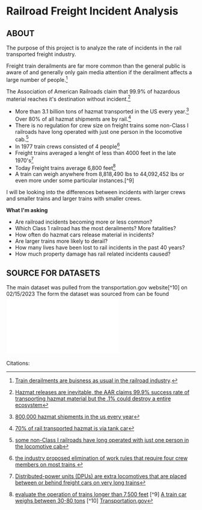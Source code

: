 # Railroad Freight Incident Analysis



##  ABOUT

The purpose of this project is to analyze the rate of incidents in the rail transported freight industry.

Freight train derailments are far more common than the general public is aware of and generally only gain media attention if the derailment affects a large number of people.[^1]

The Association of American Railroads claim that 99.9% of hazardous material reaches it's destination without incident.[^2] 


- More than 3.1 billion tons of hazmat transported in the US every year.[^3] Over 80% of all hazmat shipments are by rail.[^4]
- There is no regulation for crew size on freight trains some non-Class I railroads have long operated with just one person in the locomotive cab.[^5] 
- In 1977 train crews consisted of 4 people[^6] 
- Freight trains averaged a lenght of less than 4000 feet in the late 1970's[^7]
- Today Freight trains average 6,800 feet[^8]
- A train can weigh anywhere from 8,818,490 lbs to 44,092,452 lbs or even more under some particular instances.[^9]

I will be looking into the differences between incidents with larger crews and smaller trains and larger trains with smaller crews.

**What I'm asking**

* Are railroad incidents becoming more or less common?
* Which Class 1 railroad has the most derailments? More fatalities? 
* How often do hazmat cars release material in incidents?
* Are larger trains more likely to derail?
* How many lives have been lost to rail incidents in the past 40 years?
* How much property damage has rail related incidents caused?

## SOURCE FOR DATASETS
The main dataset was pulled from the transportation.gov website[^10] on 02/15/2023 
The form the dataset was sourced from can be found ![HERE](images/Rail_Incident_report_form.pdf)


   
Citations:
[^1]: [Train derailments are buisness as usual in the railroad industry](https://grist.org/accountability/train-derailments-business-usual-railroad-industry/).
[^2]: [Hazmat releases are inevitable, the AAR claims 99.9% success rate of transporting hazmat material but the .1% could destroy a entire ecosystem](https://www.aar.org/issue/freight-rail-hazmat-safety/)
[^3]: [800,000 hazmat shipments in the us every year](https://airseacontainers.com/blog/how-common-are-shipping-hazmat-spills/#:~:text=Millions%20of%20tons%20of%20hazardous,tons%20are%20transported%20each%20year.)
[^4]: [70% of rail transported hazmat is via tank car](https://www.firehouse.com/rescue/article/10545487/hazardous-materials-containers-part-2-railroad-cars)
[^5]: [some non-Class I railroads have long operated with just one person in the locomotive cab](https://www.aar.org/wp-content/uploads/2020/08/AAR-Crew-Size-Fact-Sheet.pdf)
[^6]: [the industry proposed elimination of work rules that require four crew members on most trains ](https://www.washingtonpost.com/archive/business/1977/07/09/railroad-union-leaders-urge-nationalization-of-industry/43ccd33d-5c47-4e62-b196-6155a2a64f11/)
[^7]: [Distributed-power units (DPUs) are extra locomotives that are placed between or behind freight cars on very long trains](https://www.popularmechanics.com/technology/infrastructure/a5314/4345689/)
[^8]: [evaluate the operation of trains longer than 7,500 feet](https://www.trains.com/trn/news-reviews/news-wire/railroads-use-of-long-trains-to-go-under-the-microscope/)
[^9]  [A train car weighs between 30-80 tons](https://www.trainconductorhq.com/how-much-does-a-train-weigh/)
[^10] [Transportation.gov](https://data.transportation.gov/Railroads/Rail-Equipment-Accident-Incident-Data/85tf-25kj)
